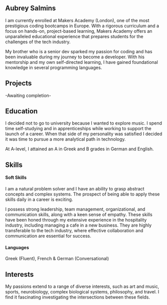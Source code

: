 ## Aubrey Salmins

I am currently enrolled at Makers Academy (London), one of the most prestigious coding bootcamps in Europe. With a rigorous curriculum and a focus on hands-on, project-based learning, Makers Academy offers an unparalleled educational experience that prepares students for the challenges of the tech industry. 

My brother who is a senior dev sparked my passion for coding and has been invaluable during my journey to become a developer. With his mentorship and my own self-directed learning, I have gained foundational knowledge in several programming languages. 

## Projects

-Awaiting completion-


## Education

I decided not to go to university because I wanted to explore music. I spend time self-studying and in apprenticeships while working to support the launch of a career. When that side of my personality was satisfied I decided it was time to pursue a more analytical path in technology. 

At A-level, I attained an A in Greek and B grades in German and English.


## Skills

#### Soft Skills

I am a natural problem solver and I have an ability to grasp abstract concepts and complex systems. The prospect of being able to apply these skills daily in a career is exciting. 

I possess strong leadership, team management, organizational, and communication skills, along with a keen sense of empathy. These skills have been honed through my extensive experience in the hospitality industry, including managing a cafe in a new business. They are highly transferable to the tech industry, where effective collaboration and communication are essential for success.

#### Languages

Greek (Fluent), French & German (Conversational)

## Interests

My passions extend to a range of diverse interests, such as art and music, sports, neurobiology, complex biological systems, philosophy, and travel. I find it fascinating investigating the intersections between these fields.
